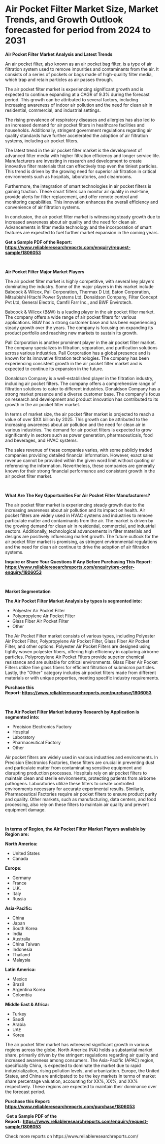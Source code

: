 <p><h1>Air Pocket Filter Market Size, Market Trends, and Growth Outlook forecasted for period from 2024 to 2031</h1></p><p><strong>Air Pocket Filter Market Analysis and Latest Trends</strong></p>
<p><p>An air pocket filter, also known as an air pocket bag filter, is a type of air filtration system used to remove impurities and contaminants from the air. It consists of a series of pockets or bags made of high-quality filter media, which trap and retain particles as air passes through.</p><p>The air pocket filter market is experiencing significant growth and is expected to continue expanding at a CAGR of 9.3% during the forecast period. This growth can be attributed to several factors, including increasing awareness of indoor air pollution and the need for clean air in residential, commercial, and industrial settings.</p><p>The rising prevalence of respiratory diseases and allergies has also led to an increased demand for air pocket filters in healthcare facilities and households. Additionally, stringent government regulations regarding air quality standards have further accelerated the adoption of air filtration systems, including air pocket filters.</p><p>The latest trend in the air pocket filter market is the development of advanced filter media with higher filtration efficiency and longer service life. Manufacturers are investing in research and development to create innovative filter materials that can effectively trap even the tiniest particles. This trend is driven by the growing need for superior air filtration in critical environments such as hospitals, laboratories, and cleanrooms.</p><p>Furthermore, the integration of smart technologies in air pocket filters is gaining traction. These smart filters can monitor air quality in real-time, provide alerts for filter replacement, and offer remote control and monitoring capabilities. This innovation enhances the overall efficiency and convenience of air filtration systems.</p><p>In conclusion, the air pocket filter market is witnessing steady growth due to increased awareness about air quality and the need for clean air. Advancements in filter media technology and the incorporation of smart features are expected to fuel further market expansion in the coming years.</p></p>
<p><strong>Get a Sample PDF of the Report:&nbsp; <a href="https://www.reliableresearchreports.com/enquiry/request-sample/1806053">https://www.reliableresearchreports.com/enquiry/request-sample/1806053</a></strong></p>
<p>&nbsp;</p>
<p><strong>Air Pocket Filter Major Market Players</strong></p>
<p><p>The air pocket filter market is highly competitive, with several key players dominating the industry. Some of the major players in this market include Babcock & Wilcox, Pall Corporation, Thermax D Ltd, Eaton Corporation, Mitsubishi Hitachi Power Systems Ltd, Donaldson Company, Filter Concept Pvt Ltd, General Electric, Camfil Farr Inc., and BWF Envirotech.</p><p>Babcock & Wilcox (B&W) is a leading player in the air pocket filter market. The company offers a wide range of air pocket filters for various applications. B&W has a strong customer base and has been experiencing steady growth over the years. The company is focusing on expanding its product portfolio and reaching new markets to sustain its growth.</p><p>Pall Corporation is another prominent player in the air pocket filter market. The company specializes in filtration, separation, and purification solutions across various industries. Pall Corporation has a global presence and is known for its innovative filtration technologies. The company has been experiencing consistent growth in the air pocket filter market and is expected to continue its expansion in the future.</p><p>Donaldson Company is a well-established player in the filtration industry, including air pocket filters. The company offers a comprehensive range of filtration solutions to cater to different industries. Donaldson Company has a strong market presence and a diverse customer base. The company's focus on research and development and product innovation has contributed to its growth in the air pocket filter market.</p><p>In terms of market size, the air pocket filter market is projected to reach a value of over $XX billion by 2025. This growth can be attributed to the increasing awareness about air pollution and the need for clean air in various industries. The demand for air pocket filters is expected to grow significantly in sectors such as power generation, pharmaceuticals, food and beverages, and HVAC systems.</p><p>The sales revenue of these companies varies, with some publicly traded companies providing detailed financial information. However, exact sales revenue cannot be provided within the given word limit without quoting or referencing the information. Nevertheless, these companies are generally known for their strong financial performance and consistent growth in the air pocket filter market.</p></p>
<p>&nbsp;</p>
<p><strong>What Are The Key Opportunities For Air Pocket Filter Manufacturers?</strong></p>
<p><p>The air pocket filter market is experiencing steady growth due to the increasing awareness about air pollution and its impact on health. Air pocket filters are widely used in HVAC systems and industries to remove particulate matter and contaminants from the air. The market is driven by the growing demand for clean air in residential, commercial, and industrial sectors. Additionally, technological advancements in filter materials and designs are positively influencing market growth. The future outlook for the air pocket filter market is promising, as stringent environmental regulations and the need for clean air continue to drive the adoption of air filtration systems.</p></p>
<p><strong>Inquire or Share Your Questions If Any Before Purchasing This Report: <a href="https://www.reliableresearchreports.com/enquiry/pre-order-enquiry/1806053">https://www.reliableresearchreports.com/enquiry/pre-order-enquiry/1806053</a></strong></p>
<p>&nbsp;</p>
<p><strong>Market Segmentation</strong></p>
<p><strong>The Air Pocket Filter Market Analysis by types is segmented into:</strong></p>
<p><ul><li>Polyester Air Pocket Filter</li><li>Polypropylene Air Pocket Filter</li><li>Glass Fiber Air Pocket Filter</li><li>Other</li></ul></p>
<p><p>The Air Pocket Filter market consists of various types, including Polyester Air Pocket Filter, Polypropylene Air Pocket Filter, Glass Fiber Air Pocket Filter, and other options. Polyester Air Pocket Filters are designed using tightly woven polyester fibers, offering high efficiency in capturing airborne particles. Polypropylene Air Pocket Filters provide superior chemical resistance and are suitable for critical environments. Glass Fiber Air Pocket Filters utilize fine glass fibers for efficient filtration of submicron particles. Lastly, the "Other" category includes air pocket filters made from different materials or with unique properties, meeting specific industry requirements.</p></p>
<p><strong>Purchase this Report:&nbsp;<a href="https://www.reliableresearchreports.com/purchase/1806053">https://www.reliableresearchreports.com/purchase/1806053</a></strong></p>
<p>&nbsp;</p>
<p><strong>The Air Pocket Filter Market Industry Research by Application is segmented into:</strong></p>
<p><ul><li>Precision Electronics Factory</li><li>Hospital</li><li>Laboratory</li><li>Pharmaceutical Factory</li><li>Other</li></ul></p>
<p><p>Air pocket filters are widely used in various industries and environments. In Precision Electronics Factories, these filters are crucial in preventing dust and particulate matter from contaminating sensitive equipment and disrupting production processes. Hospitals rely on air pocket filters to maintain clean and sterile environments, protecting patients from airborne pathogens. Laboratories utilize these filters to create controlled environments necessary for accurate experimental results. Similarly, Pharmaceutical Factories require air pocket filters to ensure product purity and quality. Other markets, such as manufacturing, data centers, and food processing, also rely on these filters to maintain air quality and prevent equipment damage.</p></p>
<p>&nbsp;</p>
<p><strong>In terms of Region, the Air Pocket Filter Market Players available by Region are:</strong></p>
<p>
    <p> <strong> North America: </strong>
        <ul>
            <li>United States</li>
            <li>Canada</li>
        </ul>
        </p> 
    <p> <strong> Europe: </strong>
        <ul>
            <li>Germany</li>
            <li>France</li>
            <li>U.K.</li>
            <li>Italy</li>
            <li>Russia</li>
        </ul>
        </p> 
    <p> <strong> Asia-Pacific: </strong>
        <ul>
            <li>China</li>
            <li>Japan</li>
            <li>South Korea</li>
            <li>India</li>
            <li>Australia</li>
            <li>China Taiwan</li>
            <li>Indonesia</li>
            <li>Thailand</li>
            <li>Malaysia</li>
        </ul>
        </p> 
    <p> <strong> Latin America: </strong>
        <ul>
            <li>Mexico</li>
            <li>Brazil</li>
            <li>Argentina Korea</li>
            <li>Colombia</li>
        </ul>
        </p> 
    <p> <strong> Middle East & Africa: </strong>
        <ul>
            <li>Turkey</li>
            <li>Saudi</li>
            <li>Arabia</li>
            <li>UAE</li>
            <li>Korea</li>
        </ul>
    </p>
    </p>
<p><p>The air pocket filter market has witnessed significant growth in various regions across the globe. North America (NA) holds a substantial market share, primarily driven by the stringent regulations regarding air quality and increased awareness among consumers. The Asia-Pacific (APAC) region, specifically China, is expected to dominate the market due to rapid industrialization, rising pollution levels, and urbanization. Europe, the United States, and China are anticipated to be the key markets in terms of market share percentage valuation, accounting for XX%, XX%, and XX% respectively. These regions are expected to maintain their dominance over the forecast period.</p></p>
<p><strong>Purchase this Report: <a href="https://www.reliableresearchreports.com/purchase/1806053">https://www.reliableresearchreports.com/purchase/1806053</a></strong></p>
<p>&nbsp;<strong>Get a Sample PDF of the Report:&nbsp;&nbsp;<a href="https://www.reliableresearchreports.com/enquiry/request-sample/1806053">https://www.reliableresearchreports.com/enquiry/request-sample/1806053</a></strong></p>
<p><strong></strong></p>
<p>Check more reports on https://www.reliableresearchreports.com/</p>
